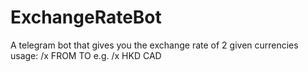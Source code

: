 # ExchangeRateBot
A telegram bot that gives you the exchange rate of 2 given currencies
usage: /x FROM TO e.g. /x HKD CAD
